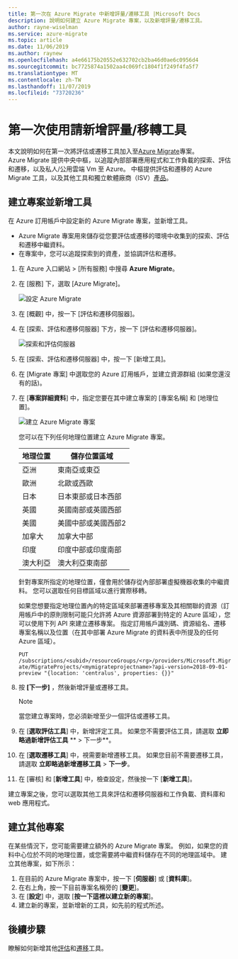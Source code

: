 ```yaml
---
title: 第一次在 Azure Migrate 中新增評量/遷移工具 |Microsoft Docs
description: 說明如何建立 Azure Migrate 專案，以及新增評量/遷移工具。
author: rayne-wiselman
ms.service: azure-migrate
ms.topic: article
ms.date: 11/06/2019
ms.author: raynew
ms.openlocfilehash: a4e66175b20552e632702cb2ba46d0ae6c0956d4
ms.sourcegitcommit: bc7725874a1502aa4c069fc1804f1f249f4fa5f7
ms.translationtype: MT
ms.contentlocale: zh-TW
ms.lasthandoff: 11/07/2019
ms.locfileid: "73720236"
---
```

# <a name="add-an-assessmentmigration-tool-for-the-first-time"></a>第一次使用請新增評量/移轉工具

本文說明如何在第一次將評估或遷移工具加入至[Azure Migrate](migrate-overview.md)專案。  
Azure Migrate 提供中央中樞，以追蹤內部部署應用程式和工作負載的探索、評估和遷移，以及私人/公用雲端 Vm 至 Azure。 中樞提供評估和遷移的 Azure Migrate 工具，以及其他工具和獨立軟體廠商（ISV）[產品](migrate-services-overview.md#isv-integration)。 

## <a name="create-a-project-and-add-a-tool"></a>建立專案並新增工具

在 Azure 訂用帳戶中設定新的 Azure Migrate 專案，並新增工具。

- Azure Migrate 專案用來儲存從您要評估或遷移的環境中收集到的探索、評估和遷移中繼資料。 
- 在專案中，您可以追蹤探索到的資產，並協調評估和遷移。

1. 在 Azure 入口網站 > [所有服務] 中搜尋 **Azure Migrate**。
2. 在 [服務] 下，選取 [Azure Migrate]。

    ![設定 Azure Migrate](./media/how-to-add-tool-first-time/azure-migrate-search.png)

3. 在 [概觀] 中，按一下 [評估和遷移伺服器]。
4. 在 [探索、評估和遷移伺服器] 下方，按一下 [評估和遷移伺服器]。

    ![探索和評估伺服器](./media/how-to-add-tool-first-time/assess-migrate.png)

1. 在 [探索、評估和遷移伺服器] 中，按一下 [新增工具]。
2. 在 [Migrate 專案] 中選取您的 Azure 訂用帳戶，並建立資源群組 (如果您還沒有的話)。
3. 在 [**專案詳細資料**] 中，指定您要在其中建立專案的 [專案名稱] 和 [地理位置]。 

    ![建立 Azure Migrate 專案](./media/how-to-add-tool-first-time/migrate-project.png)

    您可以在下列任何地理位置建立 Azure Migrate 專案。

   **地理位置** | **儲存位置區域**
    --- | ---
    亞洲   | 東南亞或東亞
    歐洲 | 北歐或西歐
    日本  | 日本東部或日本西部
    英國 | 英國南部或英國西部
    美國 | 美國中部或美國西部2
    加拿大 | 加拿大中部
    印度  | 印度中部或印度南部
    澳大利亞 | 澳大利亞東南部

    針對專案所指定的地理位置，僅會用於儲存從內部部署虛擬機器收集的中繼資料。 您可以選取任何目標區域以進行實際移轉。

    如果您想要指定地理位置內的特定區域來部署遷移專案及其相關聯的資源（訂用帳戶中的原則限制可能只允許將 Azure 資源部署到特定的 Azure 區域），您可以使用下列 API 來建立遷移專案。 指定訂用帳戶識別碼、資源組名、遷移專案名稱以及位置（在其中部署 Azure Migrate 的資料表中所提及的任何 Azure 區域）。

    `PUT /subscriptions/<subid>/resourceGroups/<rg>/providers/Microsoft.Migrate/MigrateProjects/<mymigrateprojectname>?api-version=2018-09-01-preview "{location: 'centralus', properties: {}}"`   


4. 按 **[下一步]** ，然後新增評量或遷移工具。

    > [!NOTE]
    > 當您建立專案時，您必須新增至少一個評估或遷移工具。

5. 在 [**選取評估工具**] 中，新增評定工具。 如果您不需要評估工具，請選取 **立即略過新增評估工具** ** > 下一步**。 
2. 在 [**選取遷移工具**] 中，視需要新增遷移工具。 如果您目前不需要遷移工具，請選取 **立即略過新增遷移工具** > **下一步**。
3. 在 [審核] 和 [**新增工具**] 中，檢查設定，然後按一下 [**新增工具**]。

建立專案之後，您可以選取其他工具來評估和遷移伺服器和工作負載、資料庫和 web 應用程式。

## <a name="create-additional-projects"></a>建立其他專案

在某些情況下，您可能需要建立額外的 Azure Migrate 專案。 例如，如果您的資料中心位於不同的地理位置，或您需要將中繼資料儲存在不同的地理區域中。 建立其他專案，如下所示：

1. 在目前的 Azure Migrate 專案中，按一下 [**伺服器**] 或 [**資料庫**]。
2. 在右上角，按一下目前專案名稱旁的 [**變更**]。
3. 在 [**設定**] 中，選取 [**按一下這裡以建立新的專案**]。
4. 建立新的專案，並新增新的工具，如先前的程式所述。

## <a name="next-steps"></a>後續步驟

瞭解如何新增其他[評估](how-to-assess.md)和[遷移](how-to-migrate.md)工具。 
